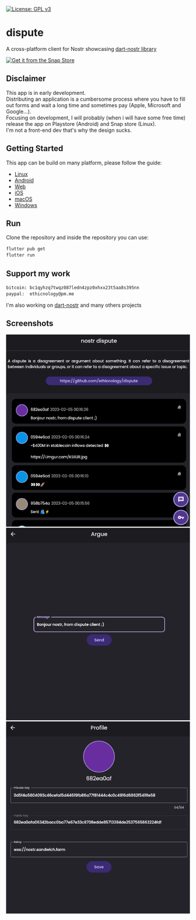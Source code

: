 [![License: GPL v3](https://img.shields.io/badge/License-GPLv3-blue.svg)](https://www.gnu.org/licenses/gpl-3.0)  
# dispute

A cross-platform client for Nostr showcasing [dart-nostr library](https://github.com/ethicnology/dart-nostr)


[![Get it from the Snap Store](https://snapcraft.io/static/images/badges/en/snap-store-black.svg)](https://snapcraft.io/dispute)

## Disclaimer
This app is in early development.  
Distributing an application is a cumbersome process where you have to fill out forms and wait a long time and sometimes pay (Apple, Microsoft and Google…).  
Focusing on development, I will probably (when i will have some free time) release the app on Playstore (Android) and Snap store (Linux).  
I'm not a front-end dev that's why the design sucks.  

## Getting Started
This app can be build on many platform, please follow the guide:
- [Linux](https://docs.flutter.dev/deployment/linux)
- [Android](https://docs.flutter.dev/deployment/android)
- [Web](https://docs.flutter.dev/deployment/web)
- [iOS](https://docs.flutter.dev/deployment/ios)
- [macOS](https://docs.flutter.dev/deployment/macos)
- [Windows](https://docs.flutter.dev/deployment/windows)

## Run
Clone the repository and inside the repository you can use:
```sh
flutter pub get
flutter run 
```

## Support my work
```sh
bitcoin: bc1qyhzq7twqz087ledn4zpz0xhxx23t5aa8s395nn
paypal:  ethicnology@pm.me
```
I'm also working on [dart-nostr](https://github.com/ethicnology/dart-nostr) and many others projects

## Screenshots
![1.1.0_wall](https://github.com/ethicnology/dispute/blob/main/assets/1.1.0_wall.png)
![1.1.0_event](https://github.com/ethicnology/dispute/blob/main/assets/1.1.0_event.png)
![1.1.0_profile](https://github.com/ethicnology/dispute/blob/main/assets/1.1.0_profile.png)
